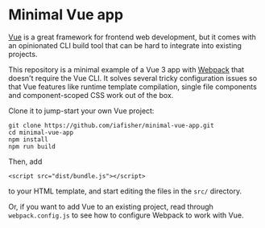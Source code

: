# Minimal Vue app
[Vue](https://vuejs.org/) is a great framework for frontend web development, but it comes with an opinionated CLI build tool that can be hard to integrate into existing projects.

This repository is a minimal example of a Vue 3 app with [Webpack](https://webpack.js.org/) that doesn't require the Vue CLI. It solves several tricky configuration issues so that Vue features like runtime template compilation, single file components and component-scoped CSS work out of the box.

Clone it to jump-start your own Vue project:

```
git clone https://github.com/iafisher/minimal-vue-app.git
cd minimal-vue-app
npm install
npm run build
```

Then, add

```
<script src="dist/bundle.js"></script>
```

to your HTML template, and start editing the files in the `src/` directory.

Or, if you want to add Vue to an existing project, read through `webpack.config.js` to see how to configure Webpack to work with Vue.
